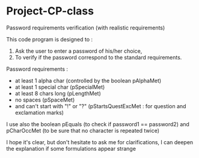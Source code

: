 # Project-CP-class
Password requirements verification (with realistic requirements)

This code program is designed to :
1. Ask the user to enter a password of his/her choice,
2. To verify if the password correspond to the standard requirements.

Password requirements : 
- at least 1 alpha char (controlled by the boolean pAlphaMet)
- at least 1 special char (pSpecialMet)
- at least 8 chars long (pLengthMet)
- no spaces (pSpaceMet)
- and can't start with "!" or "?" (pStartsQuestExcMet : for question and exclamation marks)

I use also the boolean pEquals (to check if password1 == password2) and pCharOccMet (to be sure that no character is repeated twice)

I hope it's clear, but don't hesitate to ask me for clarifications, I can deepen the explanation if some formulations appear strange
